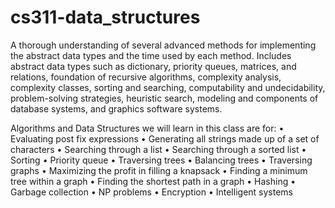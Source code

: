 # cs311-data_structures

A thorough understanding of several advanced methods for implementing the abstract data types and the time used by each method. Includes abstract data types such as dictionary, priority queues, matrices, and relations, foundation of recursive algorithms, complexity analysis, complexity classes, sorting and searching, computability and undecidability, problem-solving strategies, heuristic search, modeling and components of database systems, and graphics software systems. 

Algorithms and Data Structures we will learn in this class are for:
•	Evaluating post fix expressions
•	Generating all strings made up of a set of characters
•	Searching through a list
•	Searching through a sorted list
•	Sorting
•	Priority queue
•	Traversing trees
•	Balancing trees
•	Traversing graphs
•	Maximizing the profit in filling a knapsack
•	Finding a minimum tree within a graph
•	Finding the shortest path in a graph
•	Hashing
•	Garbage collection
•	NP problems
•	Encryption
•	Intelligent systems
